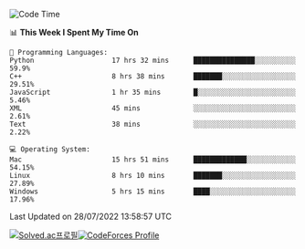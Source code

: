 
<!--START_SECTION:waka-->
![Code Time](http://img.shields.io/badge/Code%20Time-0%20secs-blue)

📊 **This Week I Spent My Time On** 

```text
💬 Programming Languages: 
Python                   17 hrs 32 mins      ███████████████░░░░░░░░░░   59.9% 
C++                      8 hrs 38 mins       ███████░░░░░░░░░░░░░░░░░░   29.51% 
JavaScript               1 hr 35 mins        █░░░░░░░░░░░░░░░░░░░░░░░░   5.46% 
XML                      45 mins             ░░░░░░░░░░░░░░░░░░░░░░░░░   2.61% 
Text                     38 mins             ░░░░░░░░░░░░░░░░░░░░░░░░░   2.22%

💻 Operating System: 
Mac                      15 hrs 51 mins      █████████████░░░░░░░░░░░░   54.15% 
Linux                    8 hrs 10 mins       ███████░░░░░░░░░░░░░░░░░░   27.89% 
Windows                  5 hrs 15 mins       ████░░░░░░░░░░░░░░░░░░░░░   17.96%

```


 Last Updated on 28/07/2022 13:58:57 UTC
<!--END_SECTION:waka-->
[![Solved.ac프로필](http://mazassumnida.wtf/api/generate_badge?boj=hckim96)](https://solved.ac/hckim96)[![CodeForces Profile](https://cf.leed.at?id=hckim96)](https://codeforces.com/profile/hckim96)
